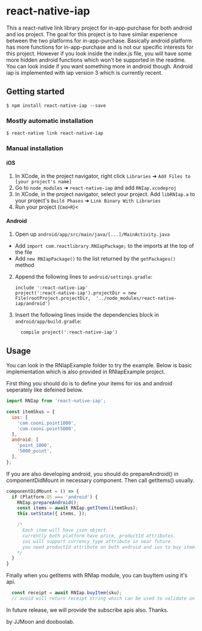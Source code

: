 
# react-native-iap
This a react-native link library project for in-app-purchase for both android and ios project. The goal for this project is to have similar experience between the two platforms for in-app-purchase. Basically android platform has more functions for in-app-purchase and is not our specific interests for this project. However if you look inside the index.js file, you will have some more hidden android functions which won't be supported in the readme. You can look inside if you want something more in android though. Android iap is implemented with iap version 3 which is currently recent.

## Getting started

`$ npm install react-native-iap --save`

### Mostly automatic installation

`$ react-native link react-native-iap`

### Manual installation


#### iOS

1. In XCode, in the project navigator, right click `Libraries` ➜ `Add Files to [your project's name]`
2. Go to `node_modules` ➜ `react-native-iap` and add `RNIap.xcodeproj`
3. In XCode, in the project navigator, select your project. Add `libRNIap.a` to your project's `Build Phases` ➜ `Link Binary With Libraries`
4. Run your project (`Cmd+R`)<

#### Android

1. Open up `android/app/src/main/java/[...]/MainActivity.java`
  - Add `import com.reactlibrary.RNIapPackage;` to the imports at the top of the file
  - Add `new RNIapPackage()` to the list returned by the `getPackages()` method
2. Append the following lines to `android/settings.gradle`:
  	```
  	include ':react-native-iap'
  	project(':react-native-iap').projectDir = new File(rootProject.projectDir, 	'../node_modules/react-native-iap/android')
  	```
3. Insert the following lines inside the dependencies block in `android/app/build.gradle`:
  	```
      compile project(':react-native-iap')
  	```
## Usage
You can look in the RNIapExample folder to try the example. Below is basic implementation which is also provided in RNIapExample project.

First thing you should do is to define your items for ios and android seperately like defeined below.
```javascript
import RNIap from 'react-native-iap';

const itemSkus = {
  ios: [
    'com.cooni.point1000',
    'com.cooni.point5000',
  ],
  android: [
    'point_1000',
    '5000_point',
  ],
};
```

If you are also developing android, you should do prepareAndroid() in componentDidMount in necessary component. Then call getItems() usually.
```javascript
componentDidMount = () => {
  if (Platform.OS === 'android') {
    RNIap.prepareAndroid();
    const items = await RNIap.getItems(itemSkus);
    this.setState({ items, });

    /* 
      Each item will have json object.
      currently both platform have price, productId attributes.
      ios will support currency_type attribute in near future.
      you need productId attribute on both android and ios to buy item.
    */
  }
}
```

Finally when you getItems with RNIap module, you can buyItem using it's api.
```javascript
  const receipt = await RNIap.buyItem(sku);
  // avoid will return receipt string which can be used to validate on your server.
```

In future release, we will provide the subscribe apis also.
Thanks.

by JJMoon and dooboolab.